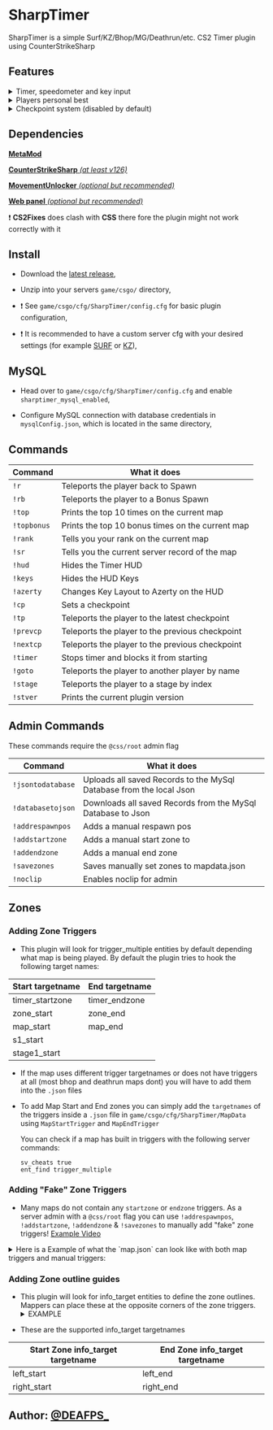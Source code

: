 # SharpTimer
SharpTimer is a simple Surf/KZ/Bhop/MG/Deathrun/etc. CS2 Timer plugin using CounterStrikeSharp<br>

## Features
<details> 
  <summary>Timer, speedometer and key input</summary>
   <img src="https://i.imgur.com/cGUjH6m.png">
</details>

<details> 
  <summary>Players personal best</summary>
  <img src="https://i.imgur.com/9HGOhRR.png">
</details>

<details> 
  <summary>Checkpoint system (disabled by default)</summary>
   <img src="https://i.imgur.com/USX5i8C.png"><br>
   <img src="https://i.imgur.com/kWiHOlz.png"><br>
   <img src="https://i.imgur.com/lXwXNN7.png"><br>
   <img src="https://i.imgur.com/nyn76Q4.png">
</details>

## Dependencies

[**MetaMod**](https://cs2.poggu.me/metamod/installation/)

[**CounterStrikeSharp** *(at least v126)*](https://github.com/roflmuffin/CounterStrikeSharp/releases)

[**MovementUnlocker** *(optional but recommended)*](https://github.com/Source2ZE/MovementUnlocker)

[**Web panel** *(optional but recommended)*](https://github.com/Letaryat/sharptimer-web-panel)

:exclamation: **CS2Fixes** does clash with **CSS** there fore the plugin might not work correctly with it

## Install
* Download the [latest release](https://github.com/DEAFPS/SharpTimer/releases),

* Unzip into your servers `game/csgo/` directory,

* :exclamation: See `game/csgo/cfg/SharpTimer/config.cfg` for basic plugin configuration,

* :exclamation: It is recommended to have a custom server cfg with your desired settings (for example [SURF](https://github.com/DEAFPS/cs-cfg/blob/main/surf.cfg) or [KZ](https://github.com/DEAFPS/cs-cfg/blob/main/kz.cfg)),

## MySQL
* Head over to `game/csgo/cfg/SharpTimer/config.cfg` and enable `sharptimer_mysql_enabled`,

* Configure MySQL connection with database credentials in `mysqlConfig.json`, which is located in the same directory,

## Commands

| Command  | What it does |
| ------------- | ------------- |
| `!r`  | Teleports the player back to Spawn |
| `!rb`  | Teleports the player to a Bonus Spawn |
| `!top`  | Prints the top 10 times on the current map |
| `!topbonus`  | Prints the top 10 bonus times on the current map |
| `!rank` | Tells you your rank on the current map |
| `!sr` | Tells you the current server record of the map |
| `!hud` | Hides the Timer HUD |
| `!keys` | Hides the HUD Keys |
| `!azerty` | Changes Key Layout to Azerty on the HUD |
| `!cp` | Sets a checkpoint |
| `!tp` | Teleports the player to the latest checkpoint |
| `!prevcp` | Teleports the player to the previous checkpoint |
| `!nextcp` | Teleports the player to the previous checkpoint |
| `!timer` | Stops timer and blocks it from starting |´
| `!goto` | Teleports the player to another player by name |
| `!stage` | Teleports the player to a stage by index |
| `!stver` | Prints the current plugin version |


## Admin Commands
These commands require the `@css/root` admin flag

| Command  | What it does |
| ------------- | ------------- |
| `!jsontodatabase`  | Uploads all saved Records to the MySql Database from the local Json |
| `!databasetojson`  | Downloads all saved Records from the MySql Database to Json |
| `!addrespawnpos`  | Adds a manual respawn pos |
| `!addstartzone`  | Adds a manual start zone to |
| `!addendzone`  | Adds a manual end zone |
| `!savezones`  | Saves manually set zones to mapdata.json |
| `!noclip`  | Enables noclip for admin |

## Zones

### Adding Zone Triggers
* This plugin will look for trigger_multiple entities by default depending what map is being played. By default the plugin tries to hook the following target names:

| Start targetname  | End targetname |
| ------------- | ------------- |
| timer_startzone  | timer_endzone  |
| zone_start | zone_end |
| map_start | map_end  |
| s1_start |   |
| stage1_start |   |


* If the map uses different trigger targetnames or does not have triggers at all (most bhop and deathrun maps dont) you will have to add them into the `.json` files

* To add Map Start and End zones you can simply add the `targetnames` of the triggers inside a `.json` file in `game/csgo/cfg/SharpTimer/MapData` using `MapStartTrigger` and  `MapEndTrigger`

  You can check if a map has built in triggers with the following server commands:
  ```
  sv_cheats true
  ent_find trigger_multiple
  ```

### Adding "Fake" Zone Triggers
* Many maps do not contain any `startzone` or `endzone` triggers. As a server admin with a `@css/root` flag you can use `!addrespawnpos`, `!addstartzone`, `!addendzone` & `!savezones` to manually add "fake" zone triggers! [Example Video](https://streamable.com/9ez6gq)

<details>
<summary>Here is a Example of what the `map.json` can look like with both map triggers and manual triggers:</summary>

### surf_utopia_njv.json
```
{
  "MapStartTrigger": "zone_start",
  "MapEndTrigger": "zone_end"
}
```
### bhop_zentic.json
```
{
  "MapStartC1": "-67.89055 188.01341 64.03125",
  "MapStartC2": "123.32273 -187.58983 64.03125",
  "MapEndC1": "13736.031 1540.6246 -639.96875",
  "MapEndC2": "13884.47 1915.2767 -639.96875",
  "RespawnPos": "-2 0 64.03125"
}
```

</details>

### Adding Zone outline guides
* This plugin will look for info_target entities to define the zone outlines. Mappers can place these at the opposite corners of the zone triggers.<details> 
  <summary>EXAMPLE</summary>
   <img src="https://i.imgur.com/8nJBHaH.jpeg">
</details>


* These are the supported info_target targetnames

| Start Zone info_target targetname  | End Zone info_target targetname |
| ------------- | ------------- |
| left_start  | left_end  |
| right_start | right_end |

## Author: [@DEAFPS_](https://twitter.com/deafps_)
